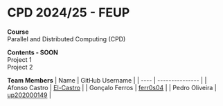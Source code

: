 # CPD 2024/25 - FEUP

**Course**  
Parallel and Distributed Computing (CPD)

**Contents - SOON**  
Project 1  
Project 2  

**Team Members**
| Name | GitHub Username |
| ---- | --------------- |
| Afonso Castro | [El-Castro](https://github.com/El-Castro) |
| Gonçalo Ferros | [ferr0s04](https://github.com/ferr0s04) |
| Pedro Oliveira | [up202000149](https://github.com/up202000149) |